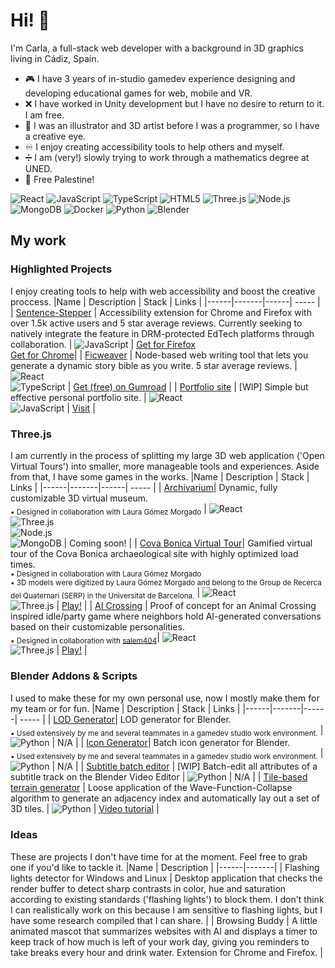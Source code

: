 # Hi! 👋
I'm Carla, a full-stack web developer with a background in 3D graphics living in Cádiz, Spain. 

- 🎮 I have 3 years of in-studio gamedev experience designing and developing educational games for web, mobile and VR.
- ❌ I have worked in Unity development but I have no desire to return to it. I am free.
- 🎨 I was an illustrator and 3D artist before I was a programmer, so I have a creative eye.
- ♾️ I enjoy creating accessibility tools to help others and myself.
- ➗ I am (very!) slowly trying to work through a mathematics degree at UNED.
- 🍉 Free Palestine!
  
![React](https://img.shields.io/badge/React-20232A?style=for-the-badge&logo=react&logoColor=61DAFB)
![JavaScript](https://img.shields.io/badge/JavaScript-323330?style=for-the-badge&logo=javascript&logoColor=F7DF1E)
![TypeScript](https://img.shields.io/badge/TypeScript-007ACC?style=for-the-badge&logo=typescript&logoColor=white)
![HTML5](https://img.shields.io/badge/HTML5-E34F26?style=for-the-badge&logo=html5&logoColor=white)
![Three.js](https://img.shields.io/badge/Three.js-black?style=for-the-badge&logo=three.js&logoColor=white)
![Node.js](https://img.shields.io/badge/Node.js-43853D?style=for-the-badge&logo=node.js&logoColor=white)
![MongoDB](https://img.shields.io/badge/MongoDB-4EA94B?style=for-the-badge&logo=mongodb&logoColor=white)
![Docker](https://img.shields.io/badge/Docker-2496ED?style=for-the-badge&logo=docker&logoColor=white)
![Python](https://img.shields.io/badge/Python-3776AB?style=for-the-badge&logo=python&logoColor=white)
![Blender](https://img.shields.io/badge/blender-%23F5792A?style=for-the-badge&logo=blender&logoColor=white)


## My work
### Highlighted Projects
I enjoy creating tools to help with web accessibility and boost the creative proccess.
|Name | Description | Stack | Links |
|------|-------|------| ----- |
| [Sentence-Stepper](https://github.com/carladevv/sentence-stepper) | Accessibility extension for Chrome and Firefox with over 1.5k active users and 5 star average reviews. Currently seeking to natively integrate the feature in DRM-protected EdTech platforms through collaboration. | ![JavaScript](https://img.shields.io/badge/JavaScript-323330?style=for-the-badge&logo=javascript&logoColor=F7DF1E) | [Get for Firefox](https://addons.mozilla.org/en-US/firefox/addon/sentence-stepper/)<br>[Get for Chrome](https://addons.mozilla.org/en-US/firefox/addon/sentence-stepper/)|
| [Ficweaver](https://github.com/carladevv/Ficweaver) | Node-based web writing tool that lets you generate a dynamic story bible as you write. 5 star average reviews. | ![React](https://img.shields.io/badge/React-20232A?style=for-the-badge&logo=react&logoColor=61DAFB)<br>![TypeScript](https://img.shields.io/badge/TypeScript-007ACC?style=for-the-badge&logo=typescript&logoColor=white) | [Get (free) on Gumroad](https://squirrelcarla.gumroad.com/l/ficweaver) |
| [Portfolio site](https://github.com/carladevv/portfolio-site) | [WIP] Simple but effective personal portfolio site. | ![React](https://img.shields.io/badge/React-20232A?style=for-the-badge&logo=react&logoColor=61DAFB)<br>![JavaScript](https://img.shields.io/badge/JavaScript-323330?style=for-the-badge&logo=javascript&logoColor=F7DF1E) | [Visit](https://carlacgdm-portfolio.netlify.app/) |

### Three.js
I am currently in the process of splitting my large 3D web application ('Open Virtual Tours') into smaller, more manageable tools and experiences. Aside from that, I have some games in the works.
|Name | Description | Stack | Links |
|------|-------|------| ----- |
| [Archivarium](https://github.com/carladevv/museum-generator)| Dynamic, fully customizable 3D virtual museum.<br><sub>• Designed in collaboration with Laura Gómez Morgado</sub> | ![React](https://img.shields.io/badge/React-20232A?style=for-the-badge&logo=react&logoColor=61DAFB)<br>![Three.js](https://img.shields.io/badge/Three.js-black?style=for-the-badge&logo=three.js&logoColor=white)<br>![Node.js](https://img.shields.io/badge/Node.js-43853D?style=for-the-badge&logo=node.js&logoColor=white)<br>![MongoDB](https://img.shields.io/badge/MongoDB-4EA94B?style=for-the-badge&logo=mongodb&logoColor=white) | Coming soon! |
| [Cova Bonica Virtual Tour](link)| Gamified virtual tour of the Cova Bonica archaeological site with highly optimized load times.<br><sub>• Designed in collaboration with Laura Gómez Morgado</sub><br><sub>• 3D models were digitized by Laura Gómez Morgado and belong to the Group de Recerca del Quaternari (SERP) in the Universitat de Barcelona.</sub> | ![React](https://img.shields.io/badge/React-20232A?style=for-the-badge&logo=react&logoColor=61DAFB)<br>![Three.js](https://img.shields.io/badge/Three.js-black?style=for-the-badge&logo=three.js&logoColor=white) | [Play!](https://cova-bonica-virtual-tour.netlify.app/) |
| [AI Crossing](https://github.com/gabuscuv/UE4-Toolkit-Public) | Proof of concept for an Animal Crossing inspired idle/party game where neighbors hold AI-generated conversations based on their customizable personalities.<br><sub>• Designed in collaboration with [salem404](https://github.com/salem404)</sub>| ![React](https://img.shields.io/badge/React-20232A?style=for-the-badge&logo=react&logoColor=61DAFB)<br>![Three.js](https://img.shields.io/badge/Three.js-black?style=for-the-badge&logo=three.js&logoColor=white) | [Play!](link) |


### Blender Addons & Scripts
I used to make these for my own personal use, now I mostly make them for my team or for fun.
|Name | Description | Stack | Links |
|------|-------|------| ----- |
| [LOD Generator](link)| LOD generator for Blender.<br><sub>• Used extensively by me and several teammates in a gamedev studio work environment.</sub> | ![Python](https://img.shields.io/badge/Python-3776AB?style=for-the-badge&logo=python&logoColor=white) | N/A |
| [Icon Generator](link)| Batch icon generator for Blender.<br><sub>• Used extensively by me and several teammates in a gamedev studio work environment.</sub> | ![Python](https://img.shields.io/badge/Python-3776AB?style=for-the-badge&logo=python&logoColor=white) | N/A |
| [Subtitle batch editor](link) | [WIP] Batch-edit all attributes of a subtitle track on the Blender Video Editor | ![Python](https://img.shields.io/badge/Python-3776AB?style=for-the-badge&logo=python&logoColor=white) | N/A |
| [Tile-based terrain generator](link) | Loose application of the Wave-Function-Collapse algorithm to generate an adjacency index and automatically lay out a set of 3D tiles. | ![Python](https://img.shields.io/badge/Python-3776AB?style=for-the-badge&logo=python&logoColor=white) | [Video tutorial](link) |

### Ideas
These are projects I don't have time for at the moment. Feel free to grab one if you'd like to tackle it.
|Name | Description |
|------|-------|
| Flashing lights detector for Windows and Linux | Desktop application that checks the render buffer to detect sharp contrasts in color, hue and saturation according to existing standards ('flashing lights') to block them. I don't think I can realistically work on this because I am sensitive to flashing lights, but I have some research compiled that I can share. |
| Browsing Buddy | A little animated mascot that summarizes websites with AI and displays a timer to keep track of how much is left of your work day, giving you reminders to take breaks every hour and drink water. Extension for Chrome and Firefox. |




